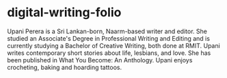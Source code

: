 # digital-writing-folio
Upani Perera is a Sri Lankan-born, Naarm-based writer and editor. She studied an Associate's Degree in Professional Writing and Editing and is currently studying a Bachelor of Creative Writing, both done at RMIT. Upani writes contemporary short stories about life, lesbians, and love. She has been published in What You Become: An Anthology. Upani enjoys crocheting, baking and hoarding tattoos.
